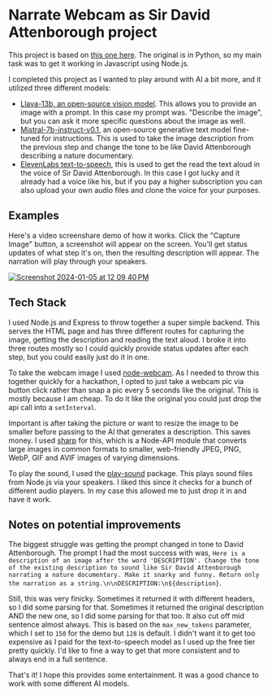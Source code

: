 # Narrate Webcam as Sir David Attenborough project

This project is based on [this one here](https://replicate.com/blog/how-to-create-an-ai-narrator). The original is in Python, so my main task was to get it working in Javascript using Node.js.

I completed this project as I wanted to play around with AI a bit more, and it utilized three different models:

- [Llava-13b, an open-source vision model](https://replicate.com/yorickvp/llava-13b). This allows you to provide an image with a prompt. In this case my prompt was. "Describe the image", but you can ask it more specific questions about the image as well.
- [Mistral-7b-instruct-v0.1](https://replicate.com/mistralai/mistral-7b-instruct-v0.1), an open-source generative text model fine-tuned for instructions. This is used to take the image description from the previous step and change the tone to be like David Attenborough describing a nature documentary.
- [ElevenLabs text-to-speech](https://elevenlabs.io/), this is used to get the read the text aloud in the voice of Sir David Attenborough. In this case I got lucky and it already had a voice like his, but if you pay a higher subscription you can also upload your own audio files and clone the voice for your purposes.

## Examples

Here's a video screenshare demo of how it works. Click the "Capture Image" button, a screenshot will appear on the screen. You'll get status updates of what step it's on, then the resulting description will appear. The narration will play through your speakers.

[![Screenshot 2024-01-05 at 12 09 40 PM](https://github.com/nabramow/narrator_hackathon/assets/18261566/372d0221-86c6-434f-97a9-b821be7a8663)](https://vimeo.com/manage/videos/900236406)

## Tech Stack

  I used Node.js and Express to throw together a super simple backend. This serves the HTML page and has three different routes for capturing the image, getting the description and reading the text aloud. I broke it into three routes mostly so I could quickly provide status updates after each step, but you could easily just do it in one.

  To take the webcam image I used [node-webcam](https://github.com/chuckfairy/node-webcam). As I needed to throw this together quickly for a hackathon, I opted to just take a webcam pic via button click rather than snap a pic every 5 seconds like the original. This is mostly because I am cheap. To do it like the original you could just drop the api call into a `setInterval`.

  Important is after taking the picture or want to resize the image to be smaller before passing to the AI that generates a description. This saves money. I used [sharp](https://github.com/lovell/sharp) for this, which is a Node-API module that converts large images in common formats to smaller, web-friendly JPEG, PNG, WebP, GIF and AVIF images of varying dimensions.

  To play the sound, I used the [play-sound](https://github.com/shime/play-sound) package. This plays sound files from Node.js via your speakers. I liked this since it checks for a bunch of different audio players. In my case this allowed me to just drop it in and have it work.

## Notes on potential improvements

  The biggest struggle was getting the prompt changed in tone to David Attenborough. The prompt I had the most success with was, `Here is a description of an image after the word 'DESCRIPTION'. Change the tone of the existing description to sound like Sir David Attenborough narrating a nature documentary. Make it snarky and funny. Return only the narration as a string.\n\nDESCRIPTION:\n${description}`.

Still, this was very finicky. Sometimes it returned it with different headers, so I did some parsing for that. Sometimes it returned the original description AND the new one, so I did some parsing for that too. It also cut off mid sentence almost always. This is based on the `max_new_tokens` parameter, which I set to `150` for the demo but `128` is default. I didn't want it to get too expensive as I paid for the text-to-speech model as I used up the free tier pretty quickly. I'd like to fine a way to get that more consistent and to always end in a full sentence.



That's it! I hope this provides some entertainment. It was a good chance to work with some different AI models.
